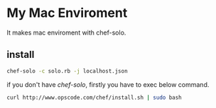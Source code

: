 My Mac Enviroment
=================

It makes mac enviroment with chef-solo.

install
-------

```sh
chef-solo -c solo.rb -j localhost.json
```

if you don't have *chef-solo*, firstly you have to exec below command.

```sh
curl http://www.opscode.com/chef/install.sh | sudo bash 
```





